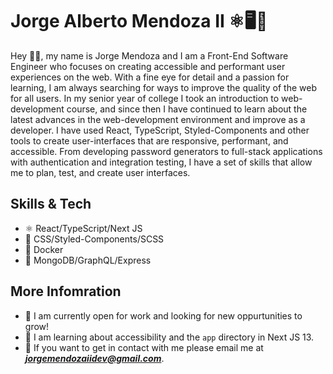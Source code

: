 # Jorge Alberto Mendoza II ⚛🖥🐶

Hey 🙋‍♂️, my name is Jorge Mendoza and I am a Front-End Software Engineer who focuses on creating accessible and performant user experiences on the web. With a fine eye for detail and a passion for learning, I am always searching for ways to improve the quality of the web for all users. In my senior year of college I took an introduction to web-development course, and since then I have continued to learn about the latest advances in the web-development environment and improve as a developer. I have used React, TypeScript, Styled-Components and other tools to create user-interfaces that are responsive, performant, and accessible. From developing password generators to full-stack applications with authentication and integration testing, I have a set of skills that allow me to plan, test, and create user interfaces.

## Skills & Tech
- ⚛  React/TypeScript/Next JS
- 🎨 CSS/Styled-Components/SCSS
- 🐳 Docker
- 🍃 MongoDB/GraphQL/Express

## More Infomration

- 🔭 I am currently open for work and looking for new oppurtunities to grow!
- 🌱 I am learning about accessibility and the `app` directory in Next JS 13. 
- 📩 If you want to get in contact with me please email me at ***jorgemendozaiidev@gmail.com***.

